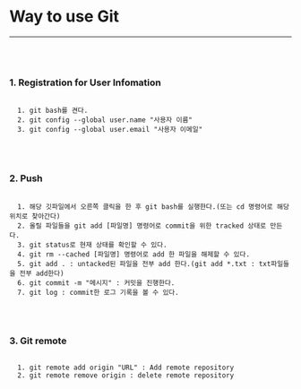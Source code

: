 <h1>Way to use Git</h1><hr>
<br><br>

<h3>1. Registration for User Infomation</h3>
<pre>
<code>
  1. git bash를 켠다.
  2. git config --global user.name "사용자 이름"
  3. git config --global user.email "사용자 이메일"
</code>
</pre>
<br>

<h3>2. Push</h3>
<pre>
<code>
  1. 해당 깃파일에서 오른쪽 클릭을 한 후 git bash를 실행한다.(또는 cd 명령어로 해당 위치로 찾아간다)
  2. 올릴 파일들을 git add [파일명] 명령어로 commit을 위한 tracked 상태로 만든다.
  3. git status로 현재 상태를 확인할 수 있다.
  4. git rm --cached [파일명] 명령어로 add 한 파일을 해제할 수 있다.
  5. git add . : untacked된 파일을 전부 add 한다.(git add *.txt : txt파일들을 전부 add한다)
  6. git commit -m "메시지" : 커밋을 진행한다.
  7. git log : commit한 로그 기록을 볼 수 있다.
</code>
</pre>
<br>

<h3>3. Git remote</h3>
<pre>
<code>
  1. git remote add origin "URL" : Add remote repository
  2. git remote remove origin : delete remote repository
</code>
</pre>
<br>
